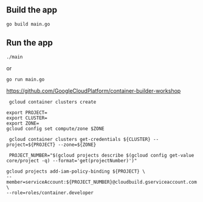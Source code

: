 ## Build the app
```
go build main.go
```
## Run the app
```
./main
```

or 

```
go run main.go
```
https://github.com/GoogleCloudPlatform/container-builder-workshop

```
 gcloud container clusters create 
```

```
export PROJECT=
export CLUSTER=
export ZONE=
gcloud config set compute/zone $ZONE
```

```
 gcloud container clusters get-credentials ${CLUSTER} --project=${PROJECT} --zone=${ZONE}
```
```
 PROJECT_NUMBER="$(gcloud projects describe $(gcloud config get-value core/project -q) --format='get(projectNumber)')"
```
```
gcloud projects add-iam-policy-binding ${PROJECT} \
--member=serviceAccount:${PROJECT_NUMBER}@cloudbuild.gserviceaccount.com \
--role=roles/container.developer
```